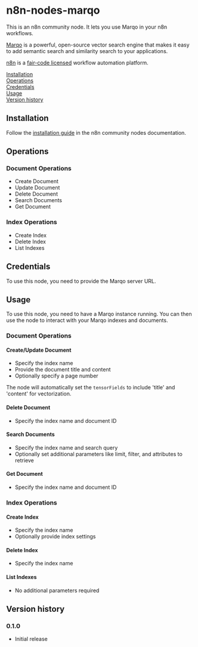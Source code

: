 # n8n-nodes-marqo

This is an n8n community node. It lets you use Marqo in your n8n workflows.

[Marqo](https://www.marqo.ai/) is a powerful, open-source vector search engine that makes it easy to add semantic search and similarity search to your applications.

[n8n](https://n8n.io/) is a [fair-code licensed](https://docs.n8n.io/reference/license/) workflow automation platform.

[Installation](#installation)  
[Operations](#operations)  
[Credentials](#credentials)  <!-- [Compatibility](#compatibility) -->  
[Usage](#usage)  <!-- [Resources](#resources) -->  
[Version history](#version-history)  <!-- [Troubleshooting](#troubleshooting) -->  

## Installation

Follow the [installation guide](https://docs.n8n.io/integrations/community-nodes/installation/) in the n8n community nodes documentation.

## Operations

### Document Operations
- Create Document
- Update Document
- Delete Document
- Search Documents
- Get Document

### Index Operations
- Create Index
- Delete Index
- List Indexes

## Credentials

To use this node, you need to provide the Marqo server URL.

## Usage

To use this node, you need to have a Marqo instance running. You can then use the node to interact with your Marqo indexes and documents.

### Document Operations

#### Create/Update Document
- Specify the index name
- Provide the document title and content
- Optionally specify a page number

The node will automatically set the `tensorFields` to include 'title' and 'content' for vectorization.

#### Delete Document
- Specify the index name and document ID

#### Search Documents
- Specify the index name and search query
- Optionally set additional parameters like limit, filter, and attributes to retrieve

#### Get Document
- Specify the index name and document ID

### Index Operations

#### Create Index
- Specify the index name
- Optionally provide index settings

#### Delete Index
- Specify the index name

#### List Indexes
- No additional parameters required

## Version history

### 0.1.0
- Initial release
